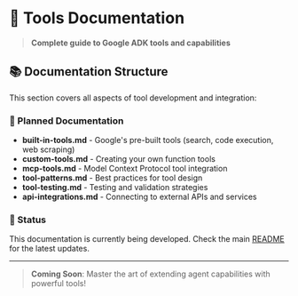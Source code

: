 # 🔧 Tools Documentation

> **Complete guide to Google ADK tools and capabilities**

## 📚 Documentation Structure

This section covers all aspects of tool development and integration:

### 📖 Planned Documentation

- **built-in-tools.md** - Google's pre-built tools (search, code execution, web scraping)
- **custom-tools.md** - Creating your own function tools
- **mcp-tools.md** - Model Context Protocol tool integration
- **tool-patterns.md** - Best practices for tool design
- **tool-testing.md** - Testing and validation strategies
- **api-integrations.md** - Connecting to external APIs and services

### 🚧 Status

This documentation is currently being developed. Check the main [README](../README.md) for the latest updates.

---

> **Coming Soon**: Master the art of extending agent capabilities with powerful tools! 